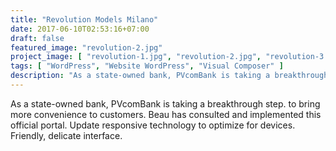 ```yaml
---
title: "Revolution Models Milano"
date: 2017-06-10T02:53:16+07:00
draft: false
featured_image: "revolution-2.jpg"
project_image: [ "revolution-1.jpg", "revolution-2.jpg", "revolution-3.jpg", "revolution-4.png" ]
tags: [ "WordPress", "Website WordPress", "Visual Composer" ]
description: "As a state-owned bank, PVcomBank is taking a breakthrough step. to bring more convenience to customers."
---
```


As a state-owned bank, PVcomBank is taking a breakthrough step. to bring more convenience to customers. Beau has consulted and implemented this official portal. Update responsive technology to optimize for devices. Friendly, delicate interface.